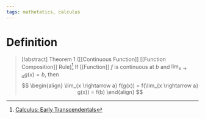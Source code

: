 ```yaml
---
tags: mathetatics, calculus
---
```


# Definition

> [!abstract] Theorem 1 ([[Continuous Function]] [[Function Composition]] Rule)[^1]
> If [[Function]] $f$ is continuous at $b$ and $\lim_{x \rightarrow a} g(x) = b$, then
> $$
> \begin{align}
> \lim_{x \rightarrow a} f(g(x)) = f(\lim_{x \rightarrow a} g(x)) = f(b)
> \end{align}
> $$

[^1]: [Calculus: Early Transcendentals](zotero://open-pdf/library/items/EEFDQ9Y5?page=153)